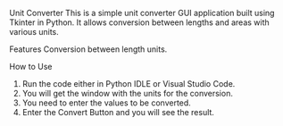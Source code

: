 Unit Converter
This is a simple unit converter GUI application built using Tkinter in Python. It allows conversion between lengths and areas with various units.

Features
Conversion between length units.

How to Use
1) Run the code either in Python IDLE or Visual Studio Code.
2) You will get the window with the units for the conversion.
3) You need to enter the values to be converted.
4) Enter the Convert Button and you will see the result.
